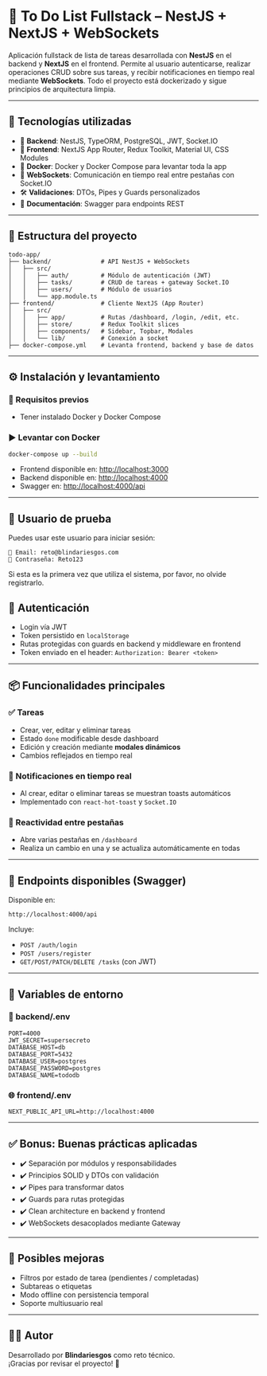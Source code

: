 # 📝 To Do List Fullstack – NestJS + NextJS + WebSockets

Aplicación fullstack de lista de tareas desarrollada con **NestJS** en el backend y **NextJS** en el frontend. Permite al usuario autenticarse, realizar operaciones CRUD sobre sus tareas, y recibir notificaciones en tiempo real mediante **WebSockets**. Todo el proyecto está dockerizado y sigue principios de arquitectura limpia.

---

## 🚀 Tecnologías utilizadas

- 🔧 **Backend**: NestJS, TypeORM, PostgreSQL, JWT, Socket.IO
- 🎨 **Frontend**: NextJS App Router, Redux Toolkit, Material UI, CSS Modules
- 🐳 **Docker**: Docker y Docker Compose para levantar toda la app
- 🔌 **WebSockets**: Comunicación en tiempo real entre pestañas con Socket.IO
- 🛠 **Validaciones**: DTOs, Pipes y Guards personalizados
- 📜 **Documentación**: Swagger para endpoints REST

---

## 📁 Estructura del proyecto

```
todo-app/
├── backend/              # API NestJS + WebSockets
│   ├── src/
│   │   ├── auth/         # Módulo de autenticación (JWT)
│   │   ├── tasks/        # CRUD de tareas + gateway Socket.IO
│   │   ├── users/        # Módulo de usuarios
│   │   └── app.module.ts
├── frontend/             # Cliente NextJS (App Router)
│   ├── src/
│   │   ├── app/          # Rutas /dashboard, /login, /edit, etc.
│   │   ├── store/        # Redux Toolkit slices
│   │   ├── components/   # Sidebar, Topbar, Modales
│   │   └── lib/          # Conexión a socket
├── docker-compose.yml    # Levanta frontend, backend y base de datos
```

---

## ⚙️ Instalación y levantamiento

### 🚨 Requisitos previos

- Tener instalado Docker y Docker Compose

### ▶️ Levantar con Docker

```bash
docker-compose up --build
```

- Frontend disponible en: [http://localhost:3000](http://localhost:3000)
- Backend disponible en: [http://localhost:4000](http://localhost:4000)
- Swagger en: [http://localhost:4000/api](http://localhost:4000/api)

---

## 👤 Usuario de prueba

Puedes usar este usuario para iniciar sesión:

```
📧 Email: reto@blindariesgos.com
🔐 Contraseña: Reto123
```
 Si esta es la primera vez que utiliza el sistema, por favor, no olvide registrarlo.


## 🔐 Autenticación

- Login vía JWT
- Token persistido en `localStorage`
- Rutas protegidas con guards en backend y middleware en frontend
- Token enviado en el header: `Authorization: Bearer <token>`

---

## 📦 Funcionalidades principales

### ✅ Tareas

- Crear, ver, editar y eliminar tareas
- Estado `done` modificable desde dashboard
- Edición y creación mediante **modales dinámicos**
- Cambios reflejados en tiempo real

### 🔔 Notificaciones en tiempo real

- Al crear, editar o eliminar tareas se muestran toasts automáticos
- Implementado con `react-hot-toast` y `Socket.IO`

### 🔄 Reactividad entre pestañas

- Abre varias pestañas en `/dashboard`
- Realiza un cambio en una y se actualiza automáticamente en todas

---

## 🔧 Endpoints disponibles (Swagger)

Disponible en:

```
http://localhost:4000/api
```

Incluye:

- `POST /auth/login`
- `POST /users/register`
- `GET/POST/PATCH/DELETE /tasks` (con JWT)

---

## 📁 Variables de entorno

### 🔐 backend/.env

```
PORT=4000
JWT_SECRET=supersecreto
DATABASE_HOST=db
DATABASE_PORT=5432
DATABASE_USER=postgres
DATABASE_PASSWORD=postgres
DATABASE_NAME=tododb
```

### 🌐 frontend/.env

```
NEXT_PUBLIC_API_URL=http://localhost:4000
```

---

## ✅ Bonus: Buenas prácticas aplicadas

- ✔️ Separación por módulos y responsabilidades
- ✔️ Principios SOLID y DTOs con validación
- ✔️ Pipes para transformar datos
- ✔️ Guards para rutas protegidas
- ✔️ Clean architecture en backend y frontend
- ✔️ WebSockets desacoplados mediante Gateway

---

## 🧠 Posibles mejoras

- Filtros por estado de tarea (pendientes / completadas)
- Subtareas o etiquetas
- Modo offline con persistencia temporal
- Soporte multiusuario real

---

## 🧑‍💻 Autor

Desarrollado por **Blindariesgos** como reto técnico.  
¡Gracias por revisar el proyecto! 🚀
